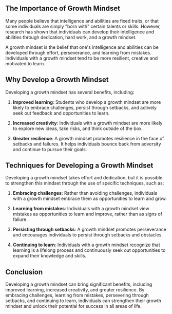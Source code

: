
The Importance of Growth Mindset
--------------------------------

Many people believe that intelligence and abilities are fixed traits, or that some individuals are simply "born with" certain talents or skills. However, research has shown that individuals can develop their intelligence and abilities through dedication, hard work, and a growth mindset.

A growth mindset is the belief that one's intelligence and abilities can be developed through effort, perseverance, and learning from mistakes. Individuals with a growth mindset tend to be more resilient, creative and motivated to learn.

Why Develop a Growth Mindset
----------------------------

Developing a growth mindset has several benefits, including:

1. **Improved learning**: Students who develop a growth mindset are more likely to embrace challenges, persist through setbacks, and actively seek out feedback and opportunities to learn.

2. **Increased creativity**: Individuals with a growth mindset are more likely to explore new ideas, take risks, and think outside of the box.

3. **Greater resilience**: A growth mindset promotes resilience in the face of setbacks and failures. It helps individuals bounce back from adversity and continue to pursue their goals.

Techniques for Developing a Growth Mindset
------------------------------------------

Developing a growth mindset takes effort and dedication, but it is possible to strengthen this mindset through the use of specific techniques, such as:

1. **Embracing challenges**: Rather than avoiding challenges, individuals with a growth mindset embrace them as opportunities to learn and grow.

2. **Learning from mistakes**: Individuals with a growth mindset view mistakes as opportunities to learn and improve, rather than as signs of failure.

3. **Persisting through setbacks**: A growth mindset promotes perseverance and encourages individuals to persist through setbacks and obstacles.

4. **Continuing to learn**: Individuals with a growth mindset recognize that learning is a lifelong process and continuously seek out opportunities to expand their knowledge and skills.

Conclusion
----------

Developing a growth mindset can bring significant benefits, including improved learning, increased creativity, and greater resilience. By embracing challenges, learning from mistakes, persevering through setbacks, and continuing to learn, individuals can strengthen their growth mindset and unlock their potential for success in all areas of life.
